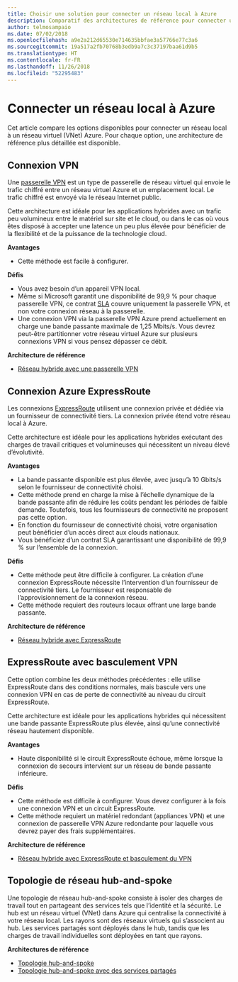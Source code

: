```yaml
---
title: Choisir une solution pour connecter un réseau local à Azure
description: Comparatif des architectures de référence pour connecter un réseau local à Azure.
author: telmosampaio
ms.date: 07/02/2018
ms.openlocfilehash: a9e2a212d65530e714635bbfae3a57766e77c3a6
ms.sourcegitcommit: 19a517a2fb70768b3edb9a7c3c37197baa61d9b5
ms.translationtype: HT
ms.contentlocale: fr-FR
ms.lasthandoff: 11/26/2018
ms.locfileid: "52295483"
---
```

# <a name="connect-an-on-premises-network-to-azure"></a>Connecter un réseau local à Azure

Cet article compare les options disponibles pour connecter un réseau local à un réseau virtuel (VNet) Azure. Pour chaque option, une architecture de référence plus détaillée est disponible.

## <a name="vpn-connection"></a>Connexion VPN

Une [passerelle VPN](/azure/vpn-gateway/vpn-gateway-about-vpngateways) est un type de passerelle de réseau virtuel qui envoie le trafic chiffré entre un réseau virtuel Azure et un emplacement local. Le trafic chiffré est envoyé via le réseau Internet public.

Cette architecture est idéale pour les applications hybrides avec un trafic peu volumineux entre le matériel sur site et le cloud, ou dans le cas où vous êtes disposé à accepter une latence un peu plus élevée pour bénéficier de la flexibilité et de la puissance de la technologie cloud.

**Avantages**

- Cette méthode est facile à configurer.

**Défis**

- Vous avez besoin d’un appareil VPN local.
- Même si Microsoft garantit une disponibilité de 99,9 % pour chaque passerelle VPN, ce contrat [SLA](https://azure.microsoft.com/support/legal/sla/vpn-gateway/) couvre uniquement la passerelle VPN, et non votre connexion réseau à la passerelle.
- Une connexion VPN via la passerelle VPN Azure prend actuellement en charge une bande passante maximale de 1,25 Mbits/s. Vous devrez peut-être partitionner votre réseau virtuel Azure sur plusieurs connexions VPN si vous pensez dépasser ce débit.

**Architecture de référence**

- [Réseau hybride avec une passerelle VPN](./vpn.md)

## <a name="azure-expressroute-connection"></a>Connexion Azure ExpressRoute

Les connexions [ExpressRoute](/azure/expressroute/) utilisent une connexion privée et dédiée via un fournisseur de connectivité tiers. La connexion privée étend votre réseau local à Azure. 

Cette architecture est idéale pour les applications hybrides exécutant des charges de travail critiques et volumineuses qui nécessitent un niveau élevé d’évolutivité. 

**Avantages**

- La bande passante disponible est plus élevée, avec jusqu’à 10 Gbits/s selon le fournisseur de connectivité choisi.
- Cette méthode prend en charge la mise à l’échelle dynamique de la bande passante afin de réduire les coûts pendant les périodes de faible demande. Toutefois, tous les fournisseurs de connectivité ne proposent pas cette option.
- En fonction du fournisseur de connectivité choisi, votre organisation peut bénéficier d’un accès direct aux clouds nationaux.
- Vous bénéficiez d’un contrat SLA garantissant une disponibilité de 99,9 % sur l’ensemble de la connexion.

**Défis**

- Cette méthode peut être difficile à configurer. La création d’une connexion ExpressRoute nécessite l’intervention d’un fournisseur de connectivité tiers. Le fournisseur est responsable de l’approvisionnement de la connexion réseau.
- Cette méthode requiert des routeurs locaux offrant une large bande passante.

**Architecture de référence**

- [Réseau hybride avec ExpressRoute](./expressroute.md)

## <a name="expressroute-with-vpn-failover"></a>ExpressRoute avec basculement VPN

Cette option combine les deux méthodes précédentes : elle utilise ExpressRoute dans des conditions normales, mais bascule vers une connexion VPN en cas de perte de connectivité au niveau du circuit ExpressRoute.

Cette architecture est idéale pour les applications hybrides qui nécessitent une bande passante ExpressRoute plus élevée, ainsi qu’une connectivité réseau hautement disponible. 

**Avantages**

- Haute disponibilité si le circuit ExpressRoute échoue, même lorsque la connexion de secours intervient sur un réseau de bande passante inférieure.

**Défis**

- Cette méthode est difficile à configurer. Vous devez configurer à la fois une connexion VPN et un circuit ExpressRoute.
- Cette méthode requiert un matériel redondant (appliances VPN) et une connexion de passerelle VPN Azure redondante pour laquelle vous devrez payer des frais supplémentaires.

**Architecture de référence**

- [Réseau hybride avec ExpressRoute et basculement du VPN](./expressroute-vpn-failover.md)


## <a name="hub-spoke-network-topology"></a>Topologie de réseau hub-and-spoke

Une topologie de réseau hub-and-spoke consiste à isoler des charges de travail tout en partageant des services tels que l’identité et la sécurité. Le hub est un réseau virtuel (VNet) dans Azure qui centralise la connectivité à votre réseau local. Les rayons sont des réseaux virtuels qui s’associent au hub. Les services partagés sont déployés dans le hub, tandis que les charges de travail individuelles sont déployées en tant que rayons.


**Architectures de référence**

- [Topologie hub-and-spoke](./hub-spoke.md)
- [Topologie hub-and-spoke avec des services partagés](./shared-services.md)
